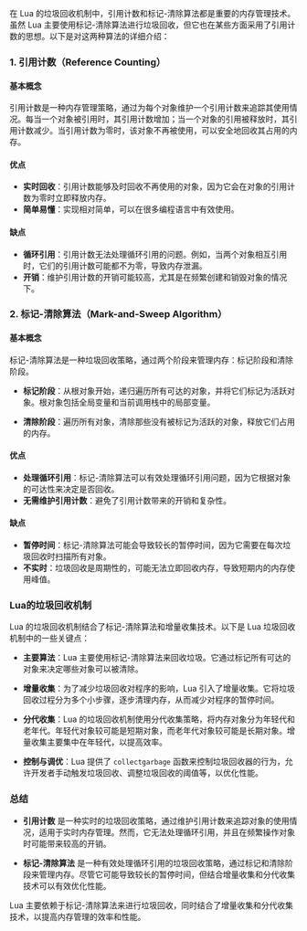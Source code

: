 在 Lua 的垃圾回收机制中，引用计数和标记-清除算法都是重要的内存管理技术。虽然 Lua 主要使用标记-清除算法进行垃圾回收，但它也在某些方面采用了引用计数的思想。以下是对这两种算法的详细介绍：

### 1. **引用计数（Reference Counting）**

#### 基本概念
引用计数是一种内存管理策略，通过为每个对象维护一个引用计数来追踪其使用情况。每当一个对象被引用时，其引用计数增加；当一个对象的引用被释放时，其引用计数减少。当引用计数为零时，该对象不再被使用，可以安全地回收其占用的内存。

#### 优点
- **实时回收**：引用计数能够及时回收不再使用的对象，因为它会在对象的引用计数为零时立即释放内存。
- **简单易懂**：实现相对简单，可以在很多编程语言中有效使用。

#### 缺点
- **循环引用**：引用计数无法处理循环引用的问题。例如，当两个对象相互引用时，它们的引用计数可能都不为零，导致内存泄漏。
- **开销**：维护引用计数的开销可能较高，尤其是在频繁创建和销毁对象的情况下。

### 2. **标记-清除算法（Mark-and-Sweep Algorithm）**

#### 基本概念
标记-清除算法是一种垃圾回收策略，通过两个阶段来管理内存：标记阶段和清除阶段。

- **标记阶段**：从根对象开始，递归遍历所有可达的对象，并将它们标记为活跃对象。根对象包括全局变量和当前调用栈中的局部变量。
  
- **清除阶段**：遍历所有对象，清除那些没有被标记为活跃的对象，释放它们占用的内存。

#### 优点
- **处理循环引用**：标记-清除算法可以有效处理循环引用问题，因为它根据对象的可达性来决定是否回收。
- **无需维护引用计数**：避免了引用计数带来的开销和复杂性。

#### 缺点
- **暂停时间**：标记-清除算法可能会导致较长的暂停时间，因为它需要在每次垃圾回收时扫描所有对象。
- **不实时**：垃圾回收是周期性的，可能无法立即回收内存，导致短期内的内存使用峰值。

### Lua的垃圾回收机制

Lua 的垃圾回收机制结合了标记-清除算法和增量收集技术。以下是 Lua 垃圾回收机制中的一些关键点：

- **主要算法**：Lua 主要使用标记-清除算法来回收垃圾。它通过标记所有可达的对象来决定哪些对象可以被清除。

- **增量收集**：为了减少垃圾回收对程序的影响，Lua 引入了增量收集。它将垃圾回收过程分为多个小步骤，逐步清理内存，从而减少对程序的暂停时间。

- **分代收集**：Lua 的垃圾回收机制使用分代收集策略，将内存对象分为年轻代和老年代。年轻代对象较可能是短期对象，而老年代对象较可能是长期对象。增量收集主要集中在年轻代，以提高效率。

- **控制与调优**：Lua 提供了 `collectgarbage` 函数来控制垃圾回收器的行为，允许开发者手动触发垃圾回收、调整垃圾回收的阈值等，以优化性能。

### 总结

- **引用计数** 是一种实时的垃圾回收策略，通过维护引用计数来追踪对象的使用情况，适用于实时内存管理。然而，它无法处理循环引用，并且在频繁操作对象时可能带来较高的开销。
  
- **标记-清除算法** 是一种有效处理循环引用的垃圾回收策略，通过标记和清除阶段来管理内存。尽管它可能导致较长的暂停时间，但结合增量收集和分代收集技术可以有效优化性能。

Lua 主要依赖于标记-清除算法来进行垃圾回收，同时结合了增量收集和分代收集技术，以提高内存管理的效率和性能。